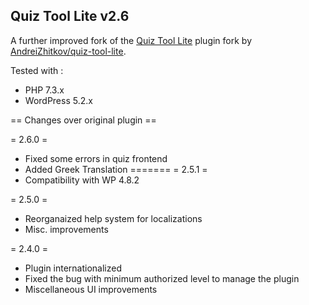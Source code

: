 ## Quiz Tool Lite v2.6

A further improved fork of the [Quiz Tool Lite](https://wordpress.org/plugins/quiz-tool-lite/) plugin fork by [AndreiZhitkov/quiz-tool-lite](https://github.com/AndreiZhitkov/quiz-tool-lite).

Tested with : 
- PHP 7.3.x
- WordPress 5.2.x

== Changes over original plugin ==

= 2.6.0 =
* Fixed some errors in quiz frontend
* Added Greek Translation
=======
= 2.5.1 =
* Compatibility with WP 4.8.2

= 2.5.0 =
* Reorganaized help system for localizations
* Misc. improvements

= 2.4.0 =
* Plugin internationalized
* Fixed the bug with minimum authorized level to manage the plugin
* Miscellaneous UI improvements